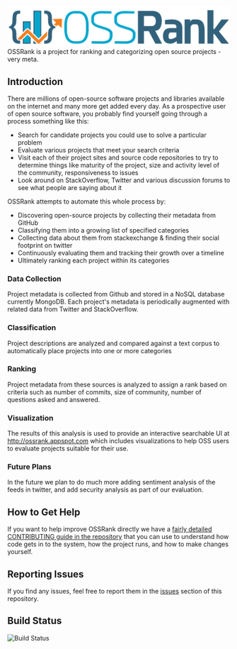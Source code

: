 
![OSSRank](OSSRank_logo.png)
OSSRank is a project for ranking and categorizing open source projects - very meta.

## Introduction

There are millions of open-source software projects and libraries available on the internet and many more get added every day.
As a prospective user of open source software, you probably find yourself going through a process something like this:
* Search for candidate projects you could use to solve a particular problem
* Evaluate various projects that meet your search criteria
* Visit each of their project sites and source code repositories to try to determine things like maturity of the project, size and activity level of the community, responsiveness to issues 
* Look around on StackOverflow, Twitter and various discussion forums to see what people are saying about it

OSSRank attempts to automate this whole process by: 
* Discovering open-source projects by collecting their metadata from GitHub 
* Classifying them into a growing list of specified categories
* Collecting data about them from stackexchange & finding their social footprint on twitter
* Continuously evaluating them and tracking their growth over a timeline
* Ultimately ranking each project within its categories

### Data Collection
Project metadata is collected from Github and stored in a NoSQL database currently MongoDB.  Each project's metadata is periodically augmented with related data from Twitter and StackOverflow. 

### Classification
Project descriptions are analyzed and compared against a text corpus to automatically place projects into one or more categories   

### Ranking 
Project metadata from these sources is analyzed to assign a rank based on criteria such as number of commits, size of community, number of questions asked and answered. 

### Visualization
The results of this analysis is used to provide an interactive searchable UI at http://ossrank.appspot.com which includes visualizations to help OSS users to evaluate projects suitable for their use. 

### Future Plans
In the future we plan to do much more adding sentiment analysis of the feeds in twitter, and add security analysis as part of our evaluation.

## How to Get Help

If you want to help improve OSSRank directly we have a
[fairly detailed CONTRIBUTING guide in the repository][contrib] that you can
use to understand how code gets in to the system, how the project runs, and
how to make changes yourself.

## Reporting Issues

If you find any issues, feel free to report them in the [issues][issues] section of this repository.



[contrib]:      CONTRIBUTING.md
[license]:      LICENSE
[issues]:       https://github.com/csc/OSSRank/issues


## Build Status
![Build Status](https://travis-ci.org/theroys/OSSRank.svg?branch=master)
